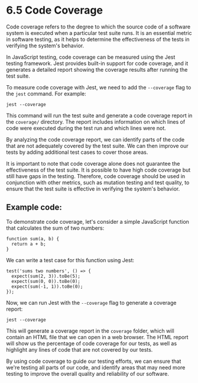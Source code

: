 # 6.5 Code Coverage

Code coverage refers to the degree to which the source code of a software system is executed when a particular test suite runs. It is an essential metric in software testing, as it helps to determine the effectiveness of the tests in verifying the system's behavior.

In JavaScript testing, code coverage can be measured using the Jest testing framework. Jest provides built-in support for code coverage, and it generates a detailed report showing the coverage results after running the test suite.

To measure code coverage with Jest, we need to add the `--coverage` flag to the `jest` command. For example:

```
jest --coverage
```

This command will run the test suite and generate a code coverage report in the `coverage/` directory. The report includes information on which lines of code were executed during the test run and which lines were not.

By analyzing the code coverage report, we can identify parts of the code that are not adequately covered by the test suite. We can then improve our tests by adding additional test cases to cover those areas.

It is important to note that code coverage alone does not guarantee the effectiveness of the test suite. It is possible to have high code coverage but still have gaps in the testing. Therefore, code coverage should be used in conjunction with other metrics, such as mutation testing and test quality, to ensure that the test suite is effective in verifying the system's behavior.

## Example code:
To demonstrate code coverage, let's consider a simple JavaScript function that calculates the sum of two numbers:

```
function sum(a, b) {
  return a + b;
}
```

We can write a test case for this function using Jest:

```
test('sums two numbers', () => {
  expect(sum(2, 3)).toBe(5);
  expect(sum(0, 0)).toBe(0);
  expect(sum(-1, 1)).toBe(0);
});
```

Now, we can run Jest with the `--coverage` flag to generate a coverage report:

```
jest --coverage
```

This will generate a coverage report in the `coverage` folder, which will contain an HTML file that we can open in a web browser. The HTML report will show us the percentage of code coverage for our tests, as well as highlight any lines of code that are not covered by our tests.

By using code coverage to guide our testing efforts, we can ensure that we're testing all parts of our code, and identify areas that may need more testing to improve the overall quality and reliability of our software.